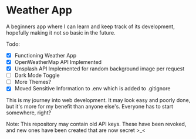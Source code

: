 # Weather App
A beginners app where I can learn and keep track of its development, hopefully making it not so basic in the future.

Todo:
- [X] Functioning Weather App
- [X] OpenWeatherMap API Implemented
- [X] Unsplash API Implemented for random background image per request 
- [ ] Dark Mode Toggle
- [ ] More Themes?
- [X] Moved Sensitive Information to .env which is added to .gitignore

This is my journey into web development. It may look easy and poorly done, but it's more for my benefit than anyone else's. Everyone has to start somewhere, right?

Note: This repository may contain old API keys. These have been revoked, and new ones have been created that are now secret >_<
